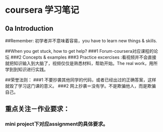 # coursera 学习笔记
## 0a Introduction

##Remember: 初学者并不意味着容易，you have to learn new things & skills.

##When you get stuck, how to get help?
###1 Forum-coursera对应课程的论坛
###2 Concepts & examples 
###3 Practice excercises :看视频并不会直接就把知识输入到大脑了，视频仅仅是熟悉材料，帮助开始。The real work，用所学到到知识进行实践。

##荣誉法则：
###1 不要抄袭其他同学的代码，或者已经出过的正确答案，这样就毁了学习这门课的意义。
###2 网上抄袭＝没有学。不是欺骗他人，而是欺骗自己。

## 重点关注－作业要求：
### mini project下对应assignment的具体要求。


